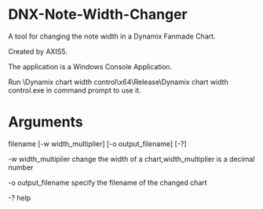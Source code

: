 # DNX-Note-Width-Changer
A tool for changing the note width in a Dynamix Fanmade Chart.

Created by AXIS5.

The application is a Windows Console Application.

Run \Dynamix chart width control\x64\Release\Dynamix chart width control.exe in command prompt to use it.
# Arguments

filename [-w width_multiplier] [-o output_filename] [-?]


-w width_multiplier     change the width of a chart,width_multiplier is a decimal number

-o output_filename      specify the filename of the changed chart

-?                      help
